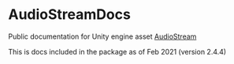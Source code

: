 # AudioStreamDocs
Public documentation for Unity engine asset [AudioStream](https://assetstore.unity.com/packages/tools/audio/audiostream-65411?aid=1100l7sC8 "AudioStream on the AssetStore")

This is docs included in the package as of Feb 2021 (version 2.4.4)
